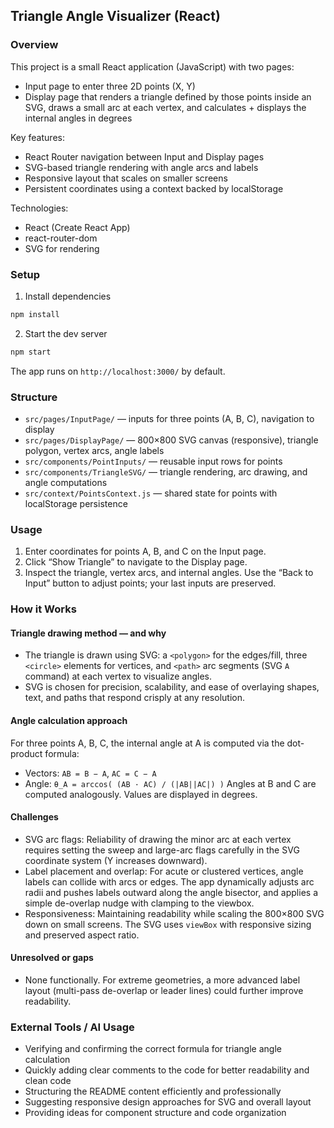 ## Triangle Angle Visualizer (React)

### Overview
This project is a small React application (JavaScript) with two pages:
- Input page to enter three 2D points (X, Y)
- Display page that renders a triangle defined by those points inside an SVG, draws a small arc at each vertex, and calculates + displays the internal angles in degrees

Key features:
- React Router navigation between Input and Display pages
- SVG-based triangle rendering with angle arcs and labels
- Responsive layout that scales on smaller screens
- Persistent coordinates using a context backed by localStorage

Technologies:
- React (Create React App)
- react-router-dom
- SVG for rendering

### Setup
1) Install dependencies
```bash
npm install
```
2) Start the dev server
```bash
npm start
```
The app runs on `http://localhost:3000/` by default.

### Structure
- `src/pages/InputPage/` — inputs for three points (A, B, C), navigation to display
- `src/pages/DisplayPage/` — 800×800 SVG canvas (responsive), triangle polygon, vertex arcs, angle labels
- `src/components/PointInputs/` — reusable input rows for points
- `src/components/TriangleSVG/` — triangle rendering, arc drawing, and angle computations
- `src/context/PointsContext.js` — shared state for points with localStorage persistence

### Usage
1) Enter coordinates for points A, B, and C on the Input page.
2) Click “Show Triangle” to navigate to the Display page.
3) Inspect the triangle, vertex arcs, and internal angles. Use the “Back to Input” button to adjust points; your last inputs are preserved.

### How it Works
#### Triangle drawing method — and why
- The triangle is drawn using SVG: a `<polygon>` for the edges/fill, three `<circle>` elements for vertices, and `<path>` arc segments (SVG `A` command) at each vertex to visualize angles.
- SVG is chosen for precision, scalability, and ease of overlaying shapes, text, and paths that respond crisply at any resolution.

#### Angle calculation approach
For three points A, B, C, the internal angle at A is computed via the dot-product formula:
- Vectors: `AB = B − A`, `AC = C − A`
- Angle: `θ_A = arccos( (AB · AC) / (|AB||AC|) )`
Angles at B and C are computed analogously. Values are displayed in degrees.

#### Challenges
- SVG arc flags: Reliability of drawing the minor arc at each vertex requires setting the sweep and large-arc flags carefully in the SVG coordinate system (Y increases downward).
- Label placement and overlap: For acute or clustered vertices, angle labels can collide with arcs or edges. The app dynamically adjusts arc radii and pushes labels outward along the angle bisector, and applies a simple de-overlap nudge with clamping to the viewbox.
- Responsiveness: Maintaining readability while scaling the 800×800 SVG down on small screens. The SVG uses `viewBox` with responsive sizing and preserved aspect ratio.

#### Unresolved or gaps
- None functionally. For extreme geometries, a more advanced label layout (multi-pass de-overlap or leader lines) could further improve readability.

### External Tools / AI Usage
- Verifying and confirming the correct formula for triangle angle calculation
- Quickly adding clear comments to the code for better readability and clean code
- Structuring the README content efficiently and professionally
- Suggesting responsive design approaches for SVG and overall layout
- Providing ideas for component structure and code organization
